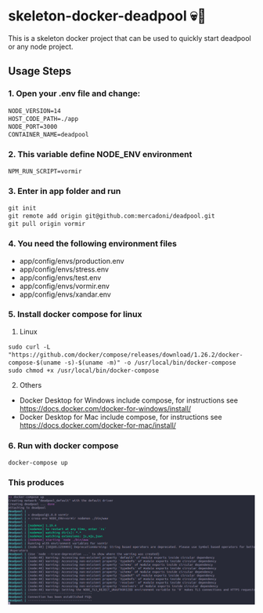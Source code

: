 # skeleton-docker-deadpool 💀🐳 #

This is a skeleton docker project that can be used to quickly start deadpool or any node project.

## Usage Steps

### 1. Open your .env file and change:

```
NODE_VERSION=14
HOST_CODE_PATH=./app
NODE_PORT=3000
CONTAINER_NAME=deadpool
```

### 2. This variable define NODE_ENV environment
```
NPM_RUN_SCRIPT=vormir
```

### 3. Enter in app folder and run ###

```ssh
git init
git remote add origin git@github.com:mercadoni/deadpool.git
git pull origin vormir
```

### 4. You need the following environment files ###

* app/config/envs/production.env
* app/config/envs/stress.env
* app/config/envs/test.env
* app/config/envs/vormir.env
* app/config/envs/xandar.env


### 5. Install docker compose for linux ###

1. Linux
```ssh
sudo curl -L "https://github.com/docker/compose/releases/download/1.26.2/docker-compose-$(uname -s)-$(uname -m)" -o /usr/local/bin/docker-compose
sudo chmod +x /usr/local/bin/docker-compose
```

2. Others
* Docker Desktop for Windows include compose, for instructions see https://docs.docker.com/docker-for-windows/install/
* Docker Desktop for Mac include compose, for instructions see https://docs.docker.com/docker-for-mac/install/


### 6. Run with docker compose
```ssh
docker-compose up
```

### This produces
![alt text](https://raw.githubusercontent.com/alejandrocepeda/images/main/2021-06-23_00-30.png)

